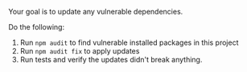 Your goal is to update any vulnerable dependencies.

Do the following:
1. Run `npm audit` to find vulnerable installed packages in this project
2. Run `npm audit fix` to apply updates
3. Run tests and verify the updates didn't break anything.